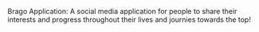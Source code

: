Brago Application:
A social media application for people to share their interests and progress throughout their lives and journies towards the top!
